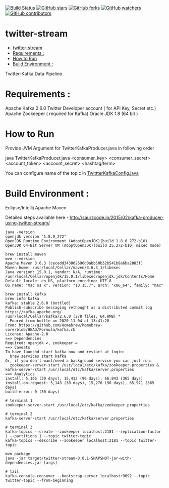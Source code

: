 [![Build Status](https://travis-ci.org/saurzcode/twitter-stream.svg?branch=master)](https://travis-ci.org/saurzcode/twitter-stream)
[![GitHub stars](https://img.shields.io/github/stars/saurzcode/twitter-stream.svg?style=social&label=Star&maxAge=2592000)](https://GitHub.com/saurzcode/twitter-stream/stargazers/)
[![GitHub forks](https://img.shields.io/github/forks/saurzcode/twitter-stream.svg?style=social&label=Fork&maxAge=2592000)](https://GitHub.com/saurzcode/twitter-stream/network/)
[![GitHub watchers](https://img.shields.io/github/watchers/saurzcode/twitter-stream.svg?style=social&label=Watch&maxAge=2592000)](https://GitHub.com/saurzcode/twitter-stream/watchers/)
[![GitHub contributors](https://img.shields.io/github/contributors/saurzcode/twitter-stream.svg)](https://GitHub.com/saurzcode/twitter-stream/graphs/contributors/)

# twitter-stream

- [twitter-stream](#twitter-stream)
- [Requirements :](#requirements-)
- [How to Run](#how-to-run)
- [Build Environment :](#build-environment-)

Twitter-Kafka Data Pipeline

# Requirements :

Apache Kafka 2.6.0
Twitter Developer account ( for API Key, Secret etc.)
Apache Zookeeper ( required for Kafka)
Oracle JDK 1.8 (64 bit )


# How to Run
Provide JVM Argument for TwitterKafkaProducer.java in following order

java TwitterKafkaProducer.java <consumer_key> <consumer_secret> <account_token> <account_secret> <hashtag/term>

You can configure name of the topic in [TwittterKafkaConfig.java](src/main/java/com/saurzcode/twitter/config/TwitterKafkaConfig.java)
# Build Environment :
Eclipse/Intellij
Apache Maven

Detailed steps available here -
http://saurzcode.in/2015/02/kafka-producer-using-twitter-stream/

```
java -version
openjdk version "1.8.0_272"
OpenJDK Runtime Environment (AdoptOpenJDK)(build 1.8.0_272-b10)
OpenJDK 64-Bit Server VM (AdoptOpenJDK)(build 25.272-b10, mixed mode)
```

```
brew install maven
mvn --version
Apache Maven 3.6.3 (cecedd343002696d0abb50b32b541b8a6ba2883f)
Maven home: /usr/local/Cellar/maven/3.6.3_1/libexec
Java version: 15.0.1, vendor: N/A, runtime: /usr/local/Cellar/openjdk/15.0.1/libexec/openjdk.jdk/Contents/Home
Default locale: en_US, platform encoding: UTF-8
OS name: "mac os x", version: "10.15.7", arch: "x86_64", family: "mac"
```

```
brew install kafka
brew info kafka
kafka: stable 2.6.0 (bottled)
Publish-subscribe messaging rethought as a distributed commit log
https://kafka.apache.org/
/usr/local/Cellar/kafka/2.6.0 (278 files, 64.0MB) *
  Poured from bottle on 2020-11-04 at 13:41:28
From: https://github.com/Homebrew/homebrew-core/blob/HEAD/Formula/kafka.rb
License: Apache-2.0
==> Dependencies
Required: openjdk ✔, zookeeper ✔
==> Caveats
To have launchd start kafka now and restart at login:
  brew services start kafka
Or, if you don't want/need a background service you can just run:
  zookeeper-server-start /usr/local/etc/kafka/zookeeper.properties & kafka-server-start /usr/local/etc/kafka/server.properties
==> Analytics
install: 5,165 (30 days), 15,412 (90 days), 66,843 (365 days)
install-on-request: 5,143 (30 days), 15,276 (90 days), 65,971 (365 days)
build-error: 0 (30 days)
```

```
# terminal 1
zookeeper-server-start /usr/local/etc/kafka/zookeeper.properties
```

```
# terminal 2
kafka-server-start /usr/local/etc/kafka/server.properties
```

```
# terminal 3
kafka-topics --create --zookeeper localhost:2181 --replication-factor 1 --partitions 1 --topic twitter-topic
kafka-topics --describe --zookeeper localhost:2181 --topic twitter-topic

mvn package
java -jar target/twitter-stream-0.0.1-SNAPSHOT-jar-with-dependencies.jar [args]
```

```
# tail
kafka-console-consumer --bootstrap-server localhost:9092 --topic twitter-topic --from-beginning
```